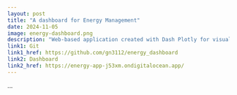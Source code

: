 ```yaml
---
layout: post
title: "A dashboard for Energy Management"
date: 2024-11-05
image: energy-dashboard.png
description: "Web-based application created with Dash Plotly for visualising energy consumption data. The dashboard allows users to explore and analyze energy usage patterns, identify trends, and gain insights into energy efficiency opportunities."
link1: Git
link1_href: https://github.com/gn3112/energy_dashboard
link2: Dashboard
link2_href: https://energy-app-j53xm.ondigitalocean.app/
---
```


...

